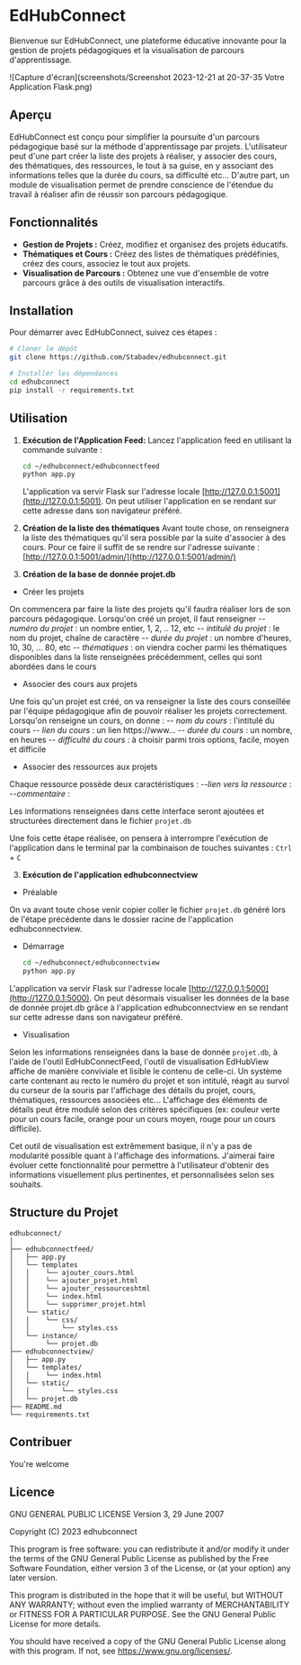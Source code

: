 # EdHubConnect

Bienvenue sur EdHubConnect, une plateforme éducative innovante pour la gestion de projets pédagogiques et la visualisation de parcours d'apprentissage.

![Capture d'écran](screenshots/Screenshot 2023-12-21 at 20-37-35 Votre Application Flask.png)


## Aperçu

EdHubConnect est conçu pour simplifier la poursuite d'un parcours pédagogique basé sur la méthode d'apprentissage par projets. 
L'utilisateur peut d'une part créer la liste des projets à réaliser, y associer des cours, des thématiques, des ressources, le tout à sa guise, en y associant des informations telles que la durée du cours, sa difficulté etc...
D'autre part, un module de visualisation permet de prendre conscience de l'étendue du travail à réaliser afin de réussir son parcours pédagogique.

## Fonctionnalités

- **Gestion de Projets :** Créez, modifiez et organisez des projets éducatifs.
- **Thématiques et Cours :** Créez des listes de thématiques prédéfinies, créez des cours, associez le tout aux projets.
- **Visualisation de Parcours :** Obtenez une vue d'ensemble de votre parcours grâce à des outils de visualisation interactifs.

## Installation

Pour démarrer avec EdHubConnect, suivez ces étapes :

```bash
# Cloner le dépôt
git clone https://github.com/Stabadev/edhubconnect.git

# Installer les dépendances
cd edhubconnect
pip install -r requirements.txt
```

## Utilisation

1. **Exécution de l'Application Feed:** Lancez l'application feed en utilisant la commande suivante :

   ```bash
   cd ~/edhubconnect/edhubconnectfeed
   python app.py
   ```
   L'application va servir Flask sur l'adresse locale [http://127.0.0.1:5001](http://127.0.0.1:5001).
   On peut utiliser l'application en se rendant sur cette adresse dans son navigateur préféré.

2. **Création de la liste des thématiques** Avant toute chose, on renseignera la liste des thématiques qu'il sera possible par la suite d'associer à des cours. Pour ce faire il suffit de se rendre sur l'adresse suivante : [http://127.0.0.1:5001/admin/](http://127.0.0.1:5001/admin/)
   
2. **Création de la base de donnée projet.db** 

 - Créer les projets

On commencera par faire la liste des projets qu'il faudra réaliser lors de son parcours pédagogique. 
Lorsqu'on créé un projet, il faut renseigner
    -- *numéro du projet* : un nombre entier, 1, 2, .. 12, etc
    -- *intitulé du projet* : le nom du projet, chaîne de caractère
    -- *durée du projet* : un nombre d'heures, 10, 30, ... 80, etc
    -- *thématiques* : on viendra cocher parmi les thématiques disponibles dans la liste renseignées précédemment, celles qui sont abordées dans le cours

 - Associer des cours aux projets

Une fois qu'un projet est créé, on va renseigner la liste des cours conseillée par l'équipe pédagogique afin de pouvoir réaliser les projets correctement. 
Lorsqu'on renseigne un cours, on donne : 
    -- *nom du cours* : l'intitulé du cours
    -- *lien du cours* : un lien https://www...
    -- *durée du cours* : un nombre, en heures
    -- *difficulté du cours* : à choisir parmi trois options, facile, moyen et difficile

 - Associer des ressources aux projets

Chaque ressource possède deux caractéristiques : 
    --*lien vers la ressource* : 
    --*commentaire* : 
    
Les informations renseignées dans cette interface seront ajoutées et structurées directement dans le fichier `projet.db`

Une fois cette étape réalisée, on pensera à interrompre l'exécution de l'application dans le terminal par la combinaison de touches suivantes : `Ctrl` + `C`


3.  **Exécution de l'application edhubconnectview**

 - Préalable

On va avant toute chose venir copier coller le fichier `projet.db` généré lors de l'étape précédente dans le dossier racine de l'application edhubconnectview. 

 - Démarrage

   ```bash
   cd ~/edhubconnect/edhubconnectview
   python app.py
   ```
L'application va servir Flask sur l'adresse locale [http://127.0.0.1:5000](http://127.0.0.1:5000).
On peut désormais visualiser les données de la base de donnée projet.db grâce à l'application edhubconnectview en se rendant sur cette adresse dans son navigateur préféré.

 - Visualisation

Selon les informations renseignées dans la base de donnée `projet.db`, à l'aide de l'outil EdHubConnectFeed, l'outil de visualisation EdHubView affiche de manière conviviale et lisible le contenu de celle-ci. 
Un système carte contenant au recto le numéro du projet et son intitulé, réagit au survol du curseur de la souris par l'affichage des détails du projet, cours, thématiques, ressources associées etc... L'affichage des éléments de détails peut être modulé selon des critères spécifiques (ex: couleur verte pour un cours facile, orange pour un cours moyen, rouge pour un cours difficile).

Cet outil de visualisation est extrêmement basique, il n'y a pas de modularité possible quant à l'affichage des informations. 
J'aimerai faire évoluer cette fonctionnalité pour permettre à l'utilisateur d'obtenir des informations visuellement plus pertinentes, et personnalisées selon ses souhaits. 
 
## Structure du Projet

```
edhubconnect/
│
├── edhubconnectfeed/
│   ├── app.py
│   └── templates
│   │    └── ajouter_cours.html
│   │    └── ajouter_projet.html
│   │    └── ajouter_ressourceshtml
│   │    └── index.html
│   │    └── supprimer_projet.html
│   └── static/
│   │    └── css/
│   │        └── styles.css
│   └── instance/
│        └── projet.db
├── edhubconnectview/
│   ├── app.py
│   └── templates/
│   │    └── index.html
│   └── static/
│   │        └── styles.css
│   └── projet.db
├── README.md
└── requirements.txt
```
## Contribuer

You're welcome

## Licence

GNU GENERAL PUBLIC LICENSE
Version 3, 29 June 2007

Copyright (C) 2023 edhubconnect

This program is free software: you can redistribute it and/or modify
it under the terms of the GNU General Public License as published by
the Free Software Foundation, either version 3 of the License, or
(at your option) any later version.

This program is distributed in the hope that it will be useful,
but WITHOUT ANY WARRANTY; without even the implied warranty of
MERCHANTABILITY or FITNESS FOR A PARTICULAR PURPOSE.  See the
GNU General Public License for more details.

You should have received a copy of the GNU General Public License
along with this program.  If not, see <https://www.gnu.org/licenses/>.

